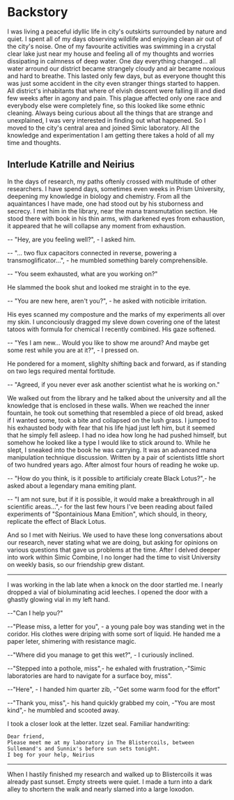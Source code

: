# Backstory

I was living a peaceful idyllic life in city's outskirts surrounded by nature
and quiet. I spent all of my days observing wildlife and enjoying clean air out
of the city's noise. One of my favourite activities was swimming in a crystal
clear lake just near my house and feeling all of my thoughts and worries
dissipating in calmness of deep water. One day everything changed... all water
arround our district became strangely cloudy and air became noxious and hard to
breathe. This lasted only few days, but as everyone thought this was just some
accident in the city even stranger things started to happen. All district's
inhabitants that where of elvish descent were falling ill and died few weeks
after in agony and pain. This plague affected only one race and everybody else
were completely fine, so this looked like some ethnic cleaning. Always being
curious about all the things that are strange and unexplained, I was very
interested in finding out what happened. So I moved to the city's central area
and joined Simic laboratory. All the knowledge and experimentation I am getting
there takes a hold of all my time and thoughts.

## Interlude Katrille and Neirius

In the days of research, my paths oftenly crossed with multitude of other
researchers. I have spend days, sometimes even weeks in Prism University,
deepening my knowledge in biology and chemistry. From all the aquaintances I
have made, one had stood out by his stuborness and secrecy. I met him in the
library, near the mana transmutation section. He stood there with book in his
thin arms, with darkened eyes from exhaustion, it appeared that he will
collapse any moment from exhaustion.

-- "Hey, are you feeling well?", - I asked him.

-- "... two flux capacitors connected in reverse, powering a
transmoglificator...", - he mumbled something barely comprehensible.

-- "You seem exhausted, what are you working on?"

He slammed the book shut and looked me straight in to the eye.

-- "You are new here, aren't you?", - he asked with noticible irritation.

His eyes scanned my composture and the marks of my experiments all over my
skin. I unconciously dragged my sleve down covering one of the latest tatoos
with formula for chemical I recently combined. His gaze softened.

-- "Yes I am new... Would you like to show me around? And maybe get some rest
while you are at it?", - I pressed on.

He pondered for a moment, slighlty shifting back and forward, as if standing on
two legs required mental fortitude.

-- "Agreed, if you never ever ask another scientist what he is working on."

We walked out from the library and he talked about the university and all the
knowledge that is enclosed in these walls. When we reached the inner fountain,
he took out something that resembled a piece of old bread, asked if I wanted
some, took a bite and collapsed on the lush grass. I jumped to his exhausted
body with fear that his life hjad just left him, but it seemed that he simply
fell asleep. I had no idea how long he had pushed himself, but somehow he
looked like a type I would like to stick around to. While he slept, I sneaked
into the book he was carrying. It was an advanced mana manipulation technique
discussion. Written by a pair of scientists little short of two hundred years
ago. After almost four hours of reading he woke up.

-- "How do you think, is it possible to artificialy create Black Lotus?",- he
asked about a legendary mana emiting plant.

-- "I am not sure, but if it is possible, it would make a breakthrough in all
scientific areas...",- for the last few hours I've been reading about failed
experiments of "Spontainious Mana Emition", which should, in theory, replicate
the effect of Black Lotus.

And so I met with Neirius. We used to have these long conversations about our
research, never stating what we are doing, but asking for opinions on various
questions that gave us problems at the time. After I delved deeper into work
within Simic Combine, I no longer had the time to visit University on weekly
basis, so our friendship grew distant.

***

I was working in the lab late when a knock on the door startled me. I nearly
dropped a vial of bioluminating acid leeches. I opened the door with a ghastly
glowing vial in my left hand.

--"Can I help you?"

--"Please miss, a letter for you", - a young pale boy was standing wet in the
coridor. His clothes were driping with some sort of liquid. He handed me a
paper leter, shimering with resistance magic.

--"Where did you manage to get this wet?", - I curiously inclined.

--"Stepped into a pothole, miss",- he exhaled with frustration,-"Simic
laboratories are hard to navigate for a surface boy, miss".

--"Here", - I handed him quarter zib, -"Get some warm food for the effort"

--"Thank you, miss",- his hand quickly grabbed my coin, -"You are most kind",-
he mumbled and scooted away.

I took a closer look at the letter. Izzet seal. Familiar handwriting:

    Dear friend,
    Please meet me at my laboratory in The Blistercoils, between
    Sullemand's and Sunnix's before sun sets tonight.
    I beg for your help, Neirius

***

When I hastily finished my research and walked up to Blistercoils it was
already past sunset. Empty streets were quiet. I made a turn into a dark alley
to shortern the walk and nearly slamed into a large loxodon.
